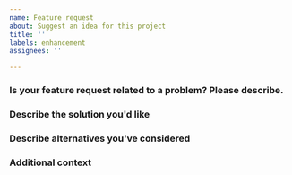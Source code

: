 ```yaml
---
name: Feature request
about: Suggest an idea for this project
title: ''
labels: enhancement
assignees: ''

---
```


### Is your feature request related to a problem? Please describe.
<!-- A clear and concise description of what the problem is.
Ex. I'm always frustrated when [...] -->

### Describe the solution you'd like
<!-- A clear and concise description of what you want to happen. -->
 
### Describe alternatives you've considered
<!-- A clear and concise description of any alternative solutions or features you've
considered. -->

### Additional context
<!-- Add any other context or screenshots about the feature request here. 
Include links to other
[Issues](https://github.com/latitudesh/terraform-provider-latitudesh/issues)
or
[Discussions](https://github.com/latitudesh/terraform-provider-latitudesh/discussions) -->
